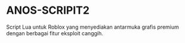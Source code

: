# ANOS-SCRIPIT2
Script Lua untuk Roblox yang menyediakan antarmuka grafis premium dengan berbagai fitur eksploit canggih.
